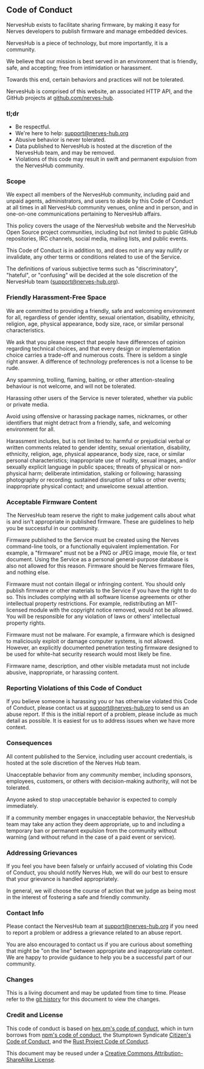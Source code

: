 ## Code of Conduct

NervesHub exists to facilitate sharing firmware, by making it easy for Nerves  developers to publish firmware and manage embedded devices.

NervesHub is a piece of technology, but more importantly, it is a community.

We believe that our mission is best served in an environment that is friendly, safe, and accepting; free from intimidation or harassment.

Towards this end, certain behaviors and practices will not be tolerated.

NervesHub is comprised of this website, an associated HTTP API, and the GitHub projects at [github.com/nerves-hub](https://github.com/nerves-hub).

### tl;dr

* Be respectful.
* We're here to help: <support@nerves-hub.org>
* Abusive behavior is never tolerated.
* Data published to NervesHub is hosted at the discretion of the NervesHub team, and may be removed.
* Violations of this code may result in swift and permanent expulsion from the NervesHub community.

### Scope

We expect all members of the NervesHub community, including paid and unpaid agents, administrators, and users to abide by this Code of Conduct at all times in all NervesHub community venues, online and in person, and in one-on-one communications pertaining to NervesHub affairs.

This policy covers the usage of the NervesHub website and the NervesHub Open Source project communities, including but not limited to public GitHub repositories, IRC channels, social media, mailing lists, and public events.

This Code of Conduct is in addition to, and does not in any way nullify or invalidate, any other terms or conditions related to use of the Service.

The definitions of various subjective terms such as "discriminatory", "hateful", or "confusing" will be decided at the sole discretion of the NervesHub team (<support@nerves-hub.org>).

### Friendly Harassment-Free Space

We are committed to providing a friendly, safe and welcoming environment for all, regardless of gender identity, sexual orientation, disability, ethnicity, religion, age, physical appearance, body size, race, or similar personal characteristics.

We ask that you please respect that people have differences of opinion regarding technical choices, and that every design or implementation choice carries a trade-off and numerous costs. There is seldom a single right answer. A difference of technology preferences is not a license to be rude.

Any spamming, trolling, flaming, baiting, or other attention-stealing behaviour is not welcome, and will not be tolerated.

Harassing other users of the Service is never tolerated, whether via public or private media.

Avoid using offensive or harassing package names, nicknames, or other identifiers that might detract from a friendly, safe, and welcoming environment for all.

Harassment includes, but is not limited to: harmful or prejudicial verbal or written comments related to gender identity, sexual orientation, disability, ethnicity, religion, age, physical appearance, body size, race, or similar personal characteristics; inappropriate use of nudity, sexual images, and/or sexually explicit language in public spaces; threats of physical or non-physical harm; deliberate intimidation, stalking or following; harassing photography or recording; sustained disruption of talks or other events; inappropriate physical contact; and unwelcome sexual attention.

### Acceptable Firmware Content

The NervesHub team reserve the right to make judgement calls about what is and isn't appropriate in published firmware. These are guidelines to help you be successful in our community.

Firmware published to the Service must be created using the Nerves command-line tools, or a functionally equivalent implementation. For example, a "firmware" must not be a PNG or JPEG image, movie file, or text document. Using the Service as a personal general-purpose database is also not allowed for this reason. Firmware should be Nerves firmware files, and nothing else.

Firmware must not contain illegal or infringing content. You should only publish firmware or other materials to the Service if you have the right to do so. This includes complying with all software license agreements or other intellectual property restrictions. For example, redistributing an MIT-licensed module with the copyright notice removed, would not be allowed. You will be responsible for any violation of laws or others’ intellectual property rights.

Firmware must not be malware. For example, a firmware which is designed to maliciously exploit or damage computer systems, is not allowed. However, an explicitly documented penetration testing firmware designed to be used for white-hat security research would most likely be fine.

Firmware name, description, and other visible metadata must not include abusive, inappropriate, or harassing content.

### Reporting Violations of this Code of Conduct

If you believe someone is harassing you or has otherwise violated this Code of Conduct, please contact us at <support@nerves-hub.org> to send us an abuse report. If this is the initial report of a problem, please include as much detail as possible. It is easiest for us to address issues when we have more context.

### Consequences

All content published to the Service, including user account credentials, is hosted at the sole discretion of the Nerves Hub team.

Unacceptable behavior from any community member, including sponsors, employees, customers, or others with decision-making authority, will not be tolerated.

Anyone asked to stop unacceptable behavior is expected to comply immediately.

If a community member engages in unacceptable behavior, the NervesHub team may take any action they deem appropriate, up to and including a temporary ban or permanent expulsion from the community without warning (and without refund in the case of a paid event or service).

### Addressing Grievances

If you feel you have been falsely or unfairly accused of violating this Code of Conduct, you should notify Nerves Hub, we will do our best to ensure that your grievance is handled appropriately.

In general, we will choose the course of action that we judge as being most in the interest of fostering a safe and friendly community.

### Contact Info

Please contact the NervesHub team at <support@nerves-hub.org> if you need to report a problem or address a grievance related to an abuse report.

You are also encouraged to contact us if you are curious about something that might be "on the line" between appropriate and inappropriate content. We are happy to provide guidance to help you be a successful part of our community.

### Changes

This is a living document and may be updated from time to time. Please refer to the [git history](https://github.com/nerves-hub/nerves_hub_web/tree/main/apps/nerves_hub_www/lib/nerves_hub_www_web/templates/policy/coc.html.md) for this document to view the changes.

### Credit and License

This code of conduct is based on [hex.pm's code of conduct](https://hex.pm/policies/coc), which in turn borrows from [npm's code of conduct](http://www.npmjs.com/policies/conduct), the Stumptown Syndicate [Citizen's Code of Conduct](http://citizencodeofconduct.org), and the [Rust Project Code of Conduct](https://github.com/mozilla/rust/wiki/Note-development-policy#conduct).

This document may be reused under a [Creative Commons Attribution-ShareAlike License](http://creativecommons.org/licenses/by-sa/4.0).
